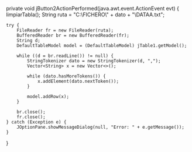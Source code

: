private void jButton2ActionPerformed(java.awt.event.ActionEvent evt) {
    limpiarTabla();
    String ruta = "C:\\FICHERO\\" + dato + "\\DATAA.txt";

    try {
        FileReader fr = new FileReader(ruta);
        BufferedReader br = new BufferedReader(fr);
        String d;
        DefaultTableModel model = (DefaultTableModel) jTable1.getModel();
        
        while ((d = br.readLine()) != null) {
            StringTokenizer dato = new StringTokenizer(d, ",");
            Vector<String> x = new Vector<>();
            
            while (dato.hasMoreTokens()) {
                x.addElement(dato.nextToken());
            }
            
            model.addRow(x);
        }
        
        br.close();
        fr.close();
    } catch (Exception e) {
        JOptionPane.showMessageDialog(null, "Error: " + e.getMessage());
    }
}

